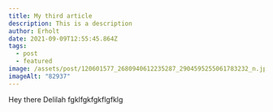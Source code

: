 ```yaml
---
title: My third article
description: This is a description
author: Erholt
date: 2021-09-09T12:55:45.864Z
tags:
  - post
  - featured
image: /assets/post/120601577_2680940612235287_2904595255061783232_n.jpg
imageAlt: "82937"
---
```

Hey there Delilah fgklfgkfgkflgfklg